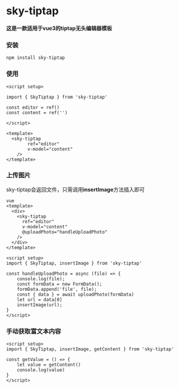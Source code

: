 # sky-tiptap



**这是一款适用于vue3的tiptap无头编辑器模板**



### 安装



```
npm install sky-tiptap
```



### 使用



```vue
<script setup>

import { SkyTiptap } from 'sky-tiptap'

const editor = ref()
const content = ref('')

</script>

<template>
  <sky-tiptap
        ref="editor"
        v-model="content"
    />
</template>
```







### 上传图片



sky-tiptap会返回文件，只需调用**insertImage**方法插入即可



```vue
vue
<template>
  <div>
    <sky-tiptap 
      ref="editor"
      v-model="content" 
      @uploadPhoto="handleUploadPhoto" 
    />
  </div>
</template>

<script setup>
import { SkyTiptap, insertImage } from 'sky-tiptap'
    
const handleUploadPhoto = async (file) => {
    console.log(file);
    const formData = new FormData();
    formData.append('file', file);
    const { data } = await uploadPhoto(formData)
    let url = data[0]
    insertImage(url);
}
</script>
```



### 手动获取富文本内容



```vue
<script setup>
import { SkyTiptap, insertImage, getContent } from 'sky-tiptap'
    
const getValue = () => {
    let value = getContent()
    console.log(value)
}
</script>
```

